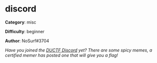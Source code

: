 discord
============

**Category**: misc

**Difficulty**: beginner

**Author**: NoSurf#3704

_Have you joined the [DUCTF Discord](https://duc.tf/discord) yet? There are some spicy memes, a certified memer has posted one that will give you a flag!_
